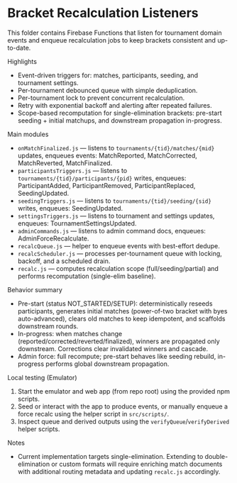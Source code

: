# Bracket Recalculation Listeners

This folder contains Firebase Functions that listen for tournament domain events and enqueue recalculation jobs to keep brackets consistent and up-to-date.

Highlights
- Event-driven triggers for: matches, participants, seeding, and tournament settings.
- Per-tournament debounced queue with simple deduplication.
- Per-tournament lock to prevent concurrent recalculation.
- Retry with exponential backoff and alerting after repeated failures.
- Scope-based recomputation for single-elimination brackets: pre-start seeding + initial matchups, and downstream propagation in-progress.

Main modules
- `onMatchFinalized.js` — listens to `tournaments/{tid}/matches/{mid}` updates, enqueues events: MatchReported, MatchCorrected, MatchReverted, MatchFinalized.
- `participantsTriggers.js` — listens to `tournaments/{tid}/participants/{pid}` writes, enqueues: ParticipantAdded, ParticipantRemoved, ParticipantReplaced, SeedingUpdated.
- `seedingTriggers.js` — listens to `tournaments/{tid}/seeding/{sid}` writes, enqueues: SeedingUpdated.
- `settingsTriggers.js` — listens to tournament and settings updates, enqueues: TournamentSettingsUpdated.
- `adminCommands.js` — listens to admin command docs, enqueues: AdminForceRecalculate.
- `recalcQueue.js` — helper to enqueue events with best-effort dedupe.
- `recalcScheduler.js` — processes per-tournament queue with locking, backoff, and a scheduled drain.
- `recalc.js` — computes recalculation scope (full/seeding/partial) and performs recomputation (single-elim baseline).

Behavior summary
- Pre-start (status NOT_STARTED/SETUP): deterministically reseeds participants, generates initial matches (power-of-two bracket with byes auto-advanced), clears old matches to keep idempotent, and scaffolds downstream rounds.
- In-progress: when matches change (reported/corrected/reverted/finalized), winners are propagated only downstream. Corrections clear invalidated winners and cascade.
- Admin force: full recompute; pre-start behaves like seeding rebuild, in-progress performs global downstream propagation.

Local testing (Emulator)
1. Start the emulator and web app (from repo root) using the provided npm scripts.
2. Seed or interact with the app to produce events, or manually enqueue a force recalc using the helper script in `src/scripts/`.
3. Inspect queue and derived outputs using the `verifyQueue`/`verifyDerived` helper scripts.

Notes
- Current implementation targets single-elimination. Extending to double-elimination or custom formats will require enriching match documents with additional routing metadata and updating `recalc.js` accordingly.
